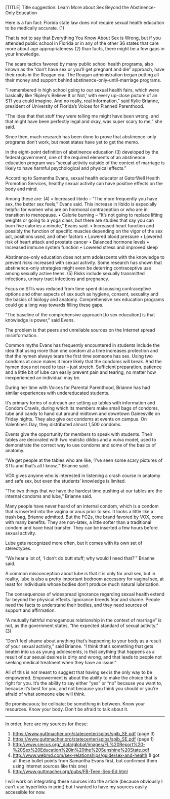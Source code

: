  [TITLE] Title suggestion: Learn More about Sex Beyond the Abstinence-Only Education 

Here is a fun fact: Florida state law does not require sexual health education to be medically accurate. (1) 

That is not to say that Everything You Know About Sex is Wrong, but if you attended public school in Florida or in any of the other 36 states that care more about age appropriateness (2) than facts, there might be a few gaps in your knowledge. 

The scare tactics favored by many public school health programs, also known as the “don’t have sex or you’ll get pregnant and die” approach, have their roots in the Reagan era. The Reagan administration began putting all their money and support behind abstinence-only-until-marriage programs. 

“I remembered in high school going to our sexual health fairs, which were basically like ‘Ripley’s Believe It or Not,’ with every up-close picture of an STI you could imagine. And no really, real information,” said Kylie Brianne, president of University of Florida’s Voices for Planned Parenthood. 

“The idea that that stuff they were telling me might have been wrong, and that might have been perfectly legal and okay, was super scary to me,” she said. 


Since then, much research has been done to prove that abstinence-only programs don’t work, but most states have yet to get the memo. 

In the eight-point definition of abstinence education (3) developed by the federal government, one of the required elements of an abstinence education program was “sexual activity outside of the context of marriage is likely to have harmful psychological and physical effects.” 

According to Samantha Evans, sexual health educator at GatorWell Health Promotion Services, healthy sexual activity can have positive effects on the body and mind. 

Among these are: (4)
• Increased libido – “The more frequently you have sex, the better sex feels,” Evans said. This increase in libido is especially helpful for women who are on hormonal contraception or who are in transition to menopause. 
• Calorie burning – “It’s not going to replace lifting weights or going to a yoga class, but there are studies that say you can burn five calories a minute,” Evans said.
• Increased heart function and possibly the function of specific muscles depending on the vigor of the sex act, positions used, and other factors
• Lowered blood pressure 
• Lowered risk of heart attack and prostate cancer
• Balanced hormone levels
• Increased immune system function
• Lowered stress and improved sleep

Abstinence-only education does not arm adolescents with the knowledge to prevent risks increased with sexual activity. Some research has shown that abstinence-only strategies might even be deterring contraceptive use among sexually active teens. (5) Risks include sexually transmitted infections, urinary tract infections and pregnancy. 

Focus on STIs was reduced from time spent discussing contraceptive options and other aspects of sex such as hygiene, consent, sexuality and the basics of biology and anatomy. Comprehensive sex education programs could go a long way towards filling these gaps.

“The baseline of the comprehensive approach [to sex education] is that knowledge is power,” said Evans.

The problem is that peers and unreliable sources on the Internet spread misinformation.  

Common myths Evans has frequently encountered in students include the idea that using more than one condom at a time increases protection and that the hymen always tears the first time someone has sex. Using two condoms at once makes it more likely that the condoms will break. And the hymen does not need to tear – just stretch. Sufficient preparation, patience and a little bit of lube can easily prevent pain and tearing, no matter how inexperienced an individual may be. 

During her time with Voices for Parental Parenthood, Brianne has had similar experiences with undereducated students. 

It’s primary forms of outreach are setting up tables with information and Condom Crawls, during which its members make small bags of condoms, lube and candy to hand out around midtown and downtown Gainesville on Friday nights. They also give out condoms at events on campus. On Valentine’s Day, they distributed almost 1,500 condoms. 

Events give the opportunity for members to speak with students. Their tables are decorated with two realistic dildos and a vulva model, used to demonstrate the correct way to use condoms and some of the basics of anatomy.

“We get people at the tables who are like, ‘I’ve seen some scary pictures of STIs and that’s all I know,’” Brianne said.

VOX gives anyone who is interested in listening a crash course in anatomy and safe sex, but even the students’ knowledge is limited. 

“The two things that we have the hardest time pushing at our tables are the internal condoms and lube,” Brianne said.

Many people have never heard of an internal condom, which is a condom that is inserted into the vagina or anus prior to sex. It looks a little like a trash bag, Brianne admitted. But the FC2s, the brand favored by VOX, come with many benefits. They are non-latex, a little softer than a traditional condom and have heat transfer. They can be inserted a few hours before sexual activity. 

Lube gets recognized more often, but it comes with its own set of stereotypes.

“We hear a lot of, ‘I don’t do butt stuff; why would I need that?’” Brianne said. 

A common misconception about lube is that it is only for anal sex, but in reality, lube is also a pretty important bedroom accessory for vaginal sex, at least for individuals whose bodies don’t produce much natural lubrication. 

The consequences of widespread ignorance regarding sexual health extend far beyond the physical effects. Ignorance breeds fear and shame. People need the facts to understand their bodies, and they need sources of support and affirmation. 

“A mutually faithful monogamous relationship in the context of marriage” is not, as the government states, “the expected standard of sexual activity.” (3) 

“Don’t feel shame about anything that’s happening to your body as a result of your sexual activity,” said Brianne. “I think that’s something that gets beaten into us as young adolescents, is that anything that happens as a result of our sexual desires is dirty and wrong, and that leads to people not seeking medical treatment when they have an issue.”

All of this is not meant to suggest that having sex is the only way to be empowered. Empowerment is about the ability to make the choice that is right for you. It’s the ability to say either “yes” or “no” because you want to, because it’s best for you, and not because you think you should or you’re afraid of what someone else will think.

Be promiscuous; be celibate; be something in between. Know your resources. Know your body. Don’t be afraid to talk about it.

***
In order, here are my sources for these:
1) https://www.guttmacher.org/statecenter/spibs/spib_SE.pdf (page 3)
2) https://www.guttmacher.org/statecenter/spibs/spib_SE.pdf (page 1)
3) http://www.siecus.org/_data/global/images/FL%20Report%20-%20Sex%20Education%20in%20the%20Sunshine%20State.pdf
4) http://www.webmd.com/sex-relationships/guide/sex-and-health (I got all these bullet points from Samantha Evans first, but confirmed them using Internet sources like this one)
5) http://www.guttmacher.org/pubs/FB-Teen-Sex-Ed.html

I will work on integrating these sources into the article (because obviously I can’t use hyperlinks in print) but I wanted to have my sources easily accessible for now.

